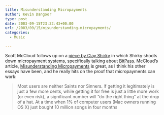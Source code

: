 ```yaml
---
title: Misunderstanding Micropayments
author: Kevin Dangoor
type: post
date: 2003-09-15T23:32:43+00:00
url: /2003/09/15/misunderstanding-micropayments/
categories:
  - Music

---
```

Scott McCloud follows up on a [piece by Clay Shirky][1] in which Shirky shoots down micropayment systems, specifically talking about [BitPass][2]. McCloud&#8217;s article, [Misunderstanding Micropayments][3] is great, as I think his other essays have been, and he really hits on the proof that micropayments can work:

> Most users are neither Saints nor Sinners. If getting it legitimately is just a few more cents, while getting it for free is just a little more work (or even risk), a significant number will &#8220;do the right thing&#8221; at the drop of a hat. At a time when 1% of computer users (Mac owners running OS X) just bought 10 million songs in four months

 [1]: http://shirky.com/writings/fame_vs_fortune.html
 [2]: http://www.bitpass.com
 [3]: http://www.scottmccloud.com/home/essays/2003-09-micros/micros.html "Misunderstanding Micropayments - Scott McCloud"
